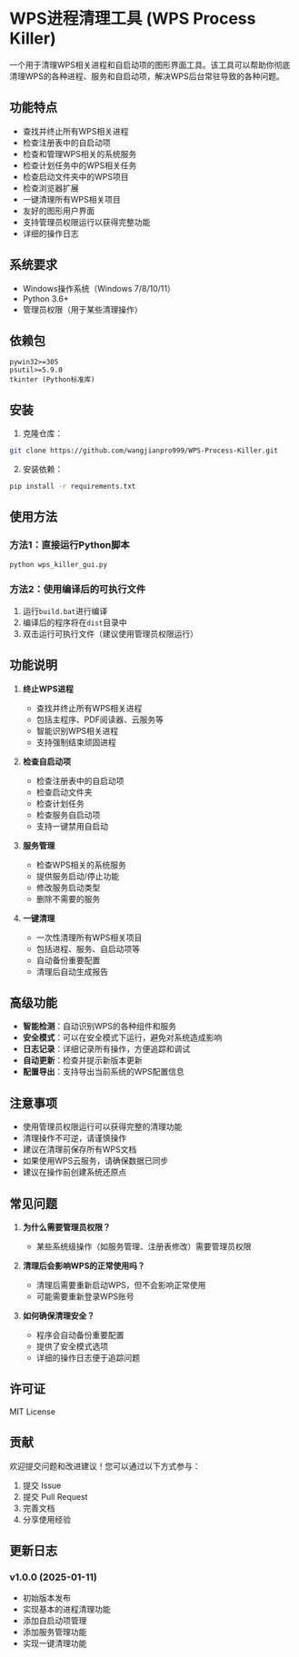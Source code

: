 # WPS进程清理工具 (WPS Process Killer)

一个用于清理WPS相关进程和自启动项的图形界面工具。该工具可以帮助你彻底清理WPS的各种进程、服务和自启动项，解决WPS后台常驻导致的各种问题。

## 功能特点

- 查找并终止所有WPS相关进程
- 检查注册表中的自启动项
- 检查和管理WPS相关的系统服务
- 检查计划任务中的WPS相关任务
- 检查启动文件夹中的WPS项目
- 检查浏览器扩展
- 一键清理所有WPS相关项目
- 友好的图形用户界面
- 支持管理员权限运行以获得完整功能
- 详细的操作日志

## 系统要求

- Windows操作系统（Windows 7/8/10/11）
- Python 3.6+
- 管理员权限（用于某些清理操作）

## 依赖包

```
pywin32>=305
psutil>=5.9.0
tkinter (Python标准库)
```

## 安装

1. 克隆仓库：
```bash
git clone https://github.com/wangjianpro999/WPS-Process-Killer.git
```

2. 安装依赖：
```bash
pip install -r requirements.txt
```

## 使用方法

### 方法1：直接运行Python脚本
```bash
python wps_killer_gui.py
```

### 方法2：使用编译后的可执行文件
1. 运行`build.bat`进行编译
2. 编译后的程序将在`dist`目录中
3. 双击运行可执行文件（建议使用管理员权限运行）

## 功能说明

1. **终止WPS进程**
   - 查找并终止所有WPS相关进程
   - 包括主程序、PDF阅读器、云服务等
   - 智能识别WPS相关进程
   - 支持强制结束顽固进程

2. **检查自启动项**
   - 检查注册表中的自启动项
   - 检查启动文件夹
   - 检查计划任务
   - 检查服务自启动项
   - 支持一键禁用自启动

3. **服务管理**
   - 检查WPS相关的系统服务
   - 提供服务启动/停止功能
   - 修改服务启动类型
   - 删除不需要的服务

4. **一键清理**
   - 一次性清理所有WPS相关项目
   - 包括进程、服务、自启动项等
   - 自动备份重要配置
   - 清理后自动生成报告

## 高级功能

- **智能检测**：自动识别WPS的各种组件和服务
- **安全模式**：可以在安全模式下运行，避免对系统造成影响
- **日志记录**：详细记录所有操作，方便追踪和调试
- **自动更新**：检查并提示新版本更新
- **配置导出**：支持导出当前系统的WPS配置信息

## 注意事项

- 使用管理员权限运行可以获得完整的清理功能
- 清理操作不可逆，请谨慎操作
- 建议在清理前保存所有WPS文档
- 如果使用WPS云服务，请确保数据已同步
- 建议在操作前创建系统还原点

## 常见问题

1. **为什么需要管理员权限？**
   - 某些系统级操作（如服务管理、注册表修改）需要管理员权限
   
2. **清理后会影响WPS的正常使用吗？**
   - 清理后需要重新启动WPS，但不会影响正常使用
   - 可能需要重新登录WPS账号

3. **如何确保清理安全？**
   - 程序会自动备份重要配置
   - 提供了安全模式选项
   - 详细的操作日志便于追踪问题

## 许可证

MIT License

## 贡献

欢迎提交问题和改进建议！您可以通过以下方式参与：

1. 提交 Issue
2. 提交 Pull Request
3. 完善文档
4. 分享使用经验

## 更新日志

### v1.0.0 (2025-01-11)
- 初始版本发布
- 实现基本的进程清理功能
- 添加自启动项管理
- 添加服务管理功能
- 实现一键清理功能
